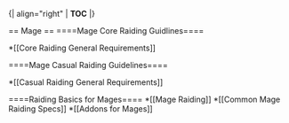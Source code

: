 {| align="right"
  | __TOC__
  |}



== Mage ==
====Mage Core Raiding Guidlines====

*[[Core Raiding General Requirements]]


====Mage Casual Raiding Guidelines====

*[[Casual Raiding General Requirements]]


====Raiding Basics for Mages====
*[[Mage Raiding]]
*[[Common Mage Raiding Specs]]
*[[Addons for Mages]]